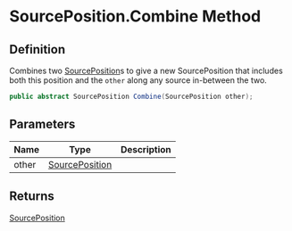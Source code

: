 # SourcePosition.Combine Method
## Definition

Combines two [SourcePosition](MrKWatkins.Ast.Position.SourcePosition.md)s to give a new SourcePosition that includes both this position and the `other` along any source in-between the two.

```c#
public abstract SourcePosition Combine(SourcePosition other);
```

## Parameters

| Name | Type | Description |
| ---- | ---- | ----------- |
| other | [SourcePosition](MrKWatkins.Ast.Position.SourcePosition.md) |  |

## Returns

[SourcePosition](MrKWatkins.Ast.Position.SourcePosition.md)
